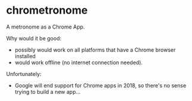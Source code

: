# chrometronome
A metronome as a Chrome App.

Why would it be good:
 - possibly would work on all platforms that have a Chrome browser installed
 - would work offline (no internet connection needed).
 
 Unfortunately:
  - Google will end support for Chrome apps in 2018, so there's no sense trying to build a new app...
